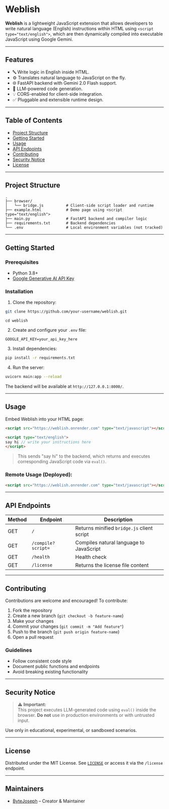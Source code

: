 # Weblish

**Weblish** is a lightweight JavaScript extension that allows developers to write natural language (English) instructions within HTML using `<script type="text/english">`, which are then dynamically compiled into executable JavaScript using Google Gemini.

---

## Features

- 🔤 Write logic in English inside HTML.
- ⚙️ Translates natural language to JavaScript on the fly.
- 🌐 FastAPI backend with Gemini 2.0 Flash support.
- 🧠 LLM-powered code generation.
- 💡 CORS-enabled for client-side integration.
- ✅ Pluggable and extensible runtime design.

---

## Table of Contents

- [Project Structure](#project-structure)
- [Getting Started](#getting-started)
- [Usage](#usage)
- [API Endpoints](#api-endpoints)
- [Contributing](#contributing)
- [Security Notice](#security-notice)
- [License](#license)

---

## Project Structure

```
.
├── browser/
│   └── bridge.js          # Client-side script loader and runtime
├── example.html           # Demo page using <script type="text/english">
├── main.py                # FastAPI backend and compiler logic
├── requirements.txt       # Backend dependencies
└── .env                   # Local environment variables (not tracked)
```

---

## Getting Started

### Prerequisites

- Python 3.8+
- [Google Generative AI API Key](https://aistudio.google.com/app/apikey)

### Installation

1. Clone the repository:

```bash
git clone https://github.com/your-username/weblish.git
```
```
cd weblish
```

2. Create and configure your `.env` file:

```env
GOOGLE_API_KEY=your_api_key_here
```

3. Install dependencies:

```bash
pip install -r requirements.txt
```

4. Run the server:

```bash
uvicorn main:app --reload
```

The backend will be available at `http://127.0.0.1:8000/`.

---

## Usage

Embed Weblish into your HTML page:

```html
<script src="https://weblish.onrender.com" type="text/javascript"></script>

<script type="text/english">
say hi // write your instructions here 
</script>
```

> This sends "say hi" to the backend, which returns and executes corresponding JavaScript code via `eval()`.

### Remote Usage (Deployed):

```html
<script src="https://weblish.onrender.com" type="text/javascript"></script>
```

---

## API Endpoints

| Method | Endpoint          | Description                               |
|--------|-------------------|-------------------------------------------|
| GET    | `/`               | Returns minified `bridge.js` client script|
| GET    | `/compile?script=`| Compiles natural language to JavaScript   |
| GET    | `/health`         | Health check                              |
| GET    | `/license`        | Returns the license file content          |

---

## Contributing

Contributions are welcome and encouraged! To contribute:

1. Fork the repository
2. Create a new branch (`git checkout -b feature-name`)
3. Make your changes
4. Commit your changes (`git commit -m "Add feature"`)
5. Push to the branch (`git push origin feature-name`)
6. Open a pull request

### Guidelines

- Follow consistent code style
- Document public functions and endpoints
- Avoid breaking existing functionality

---

## Security Notice

> ⚠️ **Important:**  
This project executes LLM-generated code using `eval()` inside the browser. **Do not** use in production environments or with untrusted input.

Use only in educational, experimental, or sandboxed scenarios.

---

## License

Distributed under the MIT License. See [`LICENSE`](./LICENSE) or access it via the `/license` endpoint.

---

## Maintainers

- [ByteJoseph](https://github.com/ByteJoseph) – Creator & Maintainer
